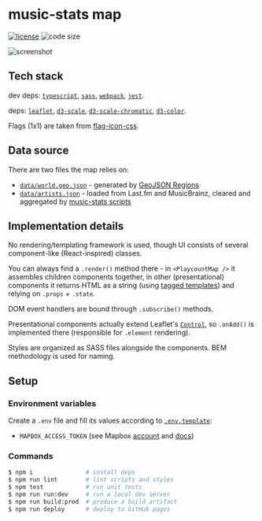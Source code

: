 # music-stats map

  [![license][license-image]][license-url]
  ![code size][code-size-image]

![screenshot](https://user-images.githubusercontent.com/2470363/48676289-d8b81600-eb64-11e8-9548-92a844292d16.png)

## Tech stack

dev deps:
[`typescript`](https://www.typescriptlang.org/docs),
[`sass`](https://sass-lang.com/documentation/file.SASS_REFERENCE.html),
[`webpack`](https://webpack.js.org/api),
[`jest`](https://jestjs.io/docs/en/expect).

deps:
[`leaflet`](http://leafletjs.com),
[`d3-scale`](https://github.com/d3/d3-scale),
[`d3-scale-chromatic`](https://github.com/d3/d3-scale-chromatic),
[`d3-color`](https://github.com/d3/d3-color).

Flags (1x1) are taken from [flag-icon-css](https://github.com/lipis/flag-icon-css/tree/master/flags/1x1).

## Data source

There are two files the map relies on:

* [`data/world.geo.json`](data/world.geo.json) - generated by [GeoJSON Regions](https://geojson-maps.ash.ms)
* [`data/artists.json`](data/artists.json) - loaded from Last.fm and MusicBrainz, cleared and aggregated by [music-stats scripts](https://github.com/music-stats/scripts)

## Implementation details

No rendering/templating framework is used, though UI consists of several component-like (React-inspired) classes.

You can always find a `.render()` method there - in `<PlaycountMap />` it assembles children components together,
in other (presentational) components it returns HTML as a string
(using [tagged templates](https://developer.mozilla.org/en-US/docs/Web/JavaScript/Reference/Template_literals#Tagged_templates))
and relying on `.props` + `.state`.

DOM event handlers are bound through `.subscribe()` methods.

Presentational components actually extend Leaflet's [`Control`](https://leafletjs.com/reference-1.3.4.html#control),
so `.onAdd()` is implemented there (responsible for `.element` rendering).

Styles are organized as SASS files alongside the components. BEM methodology is used for naming.

## Setup

### Environment variables

Create a `.env` file and fill its values according to [`.env.template`](.env.template):

* `MAPBOX_ACCESS_TOKEN` (see Mapbox [account](https://account.mapbox.com/access-tokens) and [docs](https://docs.mapbox.com/help/how-mapbox-works/access-tokens))

### Commands

```bash
$ npm i               # install deps
$ npm run lint        # lint scripts and styles
$ npm test            # run unit tests
$ npm run run:dev     # run a local dev server
$ npm run build:prod  # produce a build artifact
$ npm run deploy      # deploy to GitHub pages
```

[license-image]: https://img.shields.io/github/license/music-stats/map.svg?style=flat-square
[license-url]: https://github.com/music-stats/map/blob/master/LICENSE
[code-size-image]: https://img.shields.io/github/languages/code-size/music-stats/map.svg?style=flat-square
